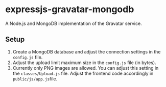 # expressjs-gravatar-mongodb
A Node.js and MongoDB implementation of the Gravatar service.

## Setup

1. Create a MongoDB database and adjust the connection settings in the `config.js` file.
2. Adjust the upload limit maximum size in the `config.js` file (in bytes).
3. Currently only PNG images are allowed. You can adjust this setting in the `classes/Upload.js` file. Adjust the frontend code accordingly in `public/js/app.js`file.
